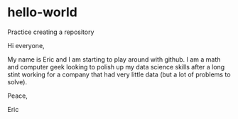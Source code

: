 # hello-world
Practice creating a repository

Hi everyone,

My name is Eric and I am starting to play around with github. I am a math and computer geek looking to polish up my data science skills after a long stint working for a company that had very little data (but a lot of problems to solve).

Peace,

Eric
